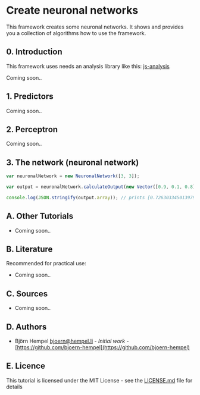 # Create neuronal networks

This framework creates some neuronal networks. It shows and provides you a collection of algorithms how to use the framework.

## 0. Introduction

This framework uses needs an analysis library like this: [js-analysis](https://github.com/bjoern-hempel/js-analysis)

Coming soon..

## 1. Predictors

Coming soon..

## 2. Perceptron

Coming soon..

## 3. The network (neuronal network)

```javascript
var neuronalNetwork = new NeuronalNetwork([3, 3]);

var output = neuronalNetwork.calculateOutput(new Vector([0.9, 0.1, 0.8]));

console.log(JSON.stringify(output.array)); // prints [0.7263033450139793,0.7085980724248232,0.778097059561142]
```

## A. Other Tutorials

* Coming soon..

## B. Literature

Recommended for practical use:

* Coming soon..

## C. Sources

* Coming soon..

## D. Authors

* Björn Hempel <bjoern@hempel.li> - _Initial work_ - [https://github.com/bjoern-hempel](https://github.com/bjoern-hempel)

## E. Licence

This tutorial is licensed under the MIT License - see the [LICENSE.md](/LICENSE.md) file for details
